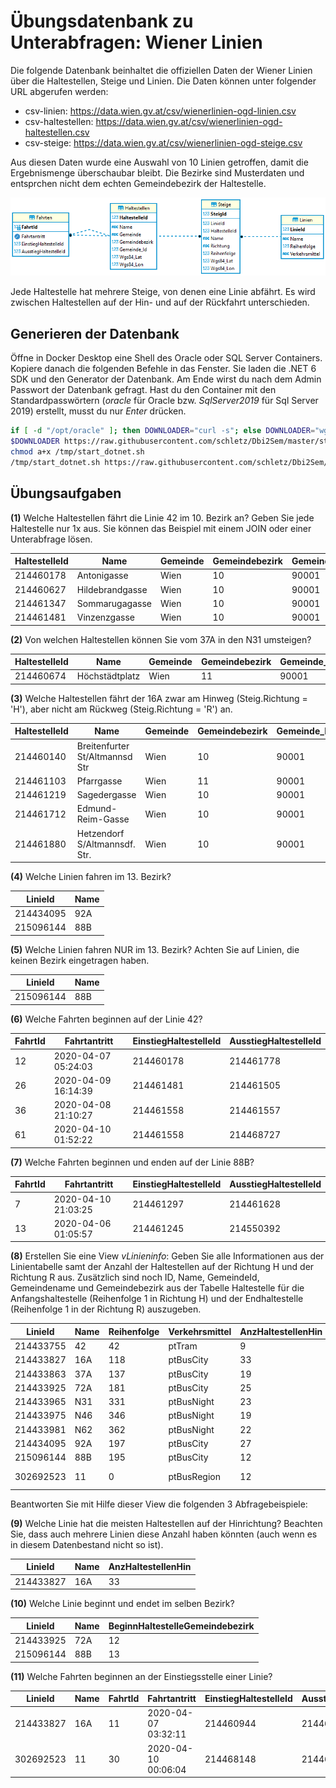 # Übungsdatenbank zu Unterabfragen: Wiener Linien

Die folgende Datenbank beinhaltet die offiziellen Daten der Wiener Linien über die Haltestellen,
Steige und Linien. Die Daten können unter folgender URL abgerufen werden:

- csv-linien: https://data.wien.gv.at/csv/wienerlinien-ogd-linien.csv
- csv-haltestellen: https://data.wien.gv.at/csv/wienerlinien-ogd-haltestellen.csv
- csv-steige: https://data.wien.gv.at/csv/wienerlinien-ogd-steige.csv

Aus diesen Daten wurde eine Auswahl von 10 Linien getroffen, damit die Ergebnismenge überschaubar
bleibt. Die Bezirke sind Musterdaten und entsprchen nicht dem echten Gemeindebezirk der Haltestelle.

![](datenmodell_1051.png)

Jede Haltestelle hat mehrere Steige, von denen eine Linie abfährt. Es wird zwischen Haltestellen
auf der Hin- und auf der Rückfahrt unterschieden.

## Generieren der Datenbank

Öffne in Docker Desktop eine Shell des Oracle oder SQL Server Containers. Kopiere danach die
folgenden Befehle in das Fenster. Sie laden die .NET 6 SDK und den Generator der Datenbank.
Am Ende wirst du nach dem Admin Passwort der Datenbank gefragt. Hast du den Container mit den
Standardpasswörtern (*oracle* für Oracle bzw. *SqlServer2019* für Sql Server 2019) erstellt,
musst du nur *Enter* drücken.

```bash
if [ -d "/opt/oracle" ]; then DOWNLOADER="curl -s"; else DOWNLOADER="wget -q -O /dev/stdout"; fi
$DOWNLOADER https://raw.githubusercontent.com/schletz/Dbi2Sem/master/start_dotnet.sh > /tmp/start_dotnet.sh
chmod a+x /tmp/start_dotnet.sh
/tmp/start_dotnet.sh https://raw.githubusercontent.com/schletz/Dbi2Sem/master/WienerlinienDb/WienerlinienDb.tar

```


## Übungsaufgaben

**(1)** Welche Haltestellen fährt die Linie 42 im 10. Bezirk an? Geben Sie jede Haltestelle nur 1x
        aus. Sie können das Beispiel mit einem JOIN oder einer Unterabfrage lösen.

| HaltestelleId | Name            | Gemeinde | Gemeindebezirk | Gemeinde_Id | Wgs84_Lat        | Wgs84_Lon        |
| ------------- | --------------- | -------- | -------------- | ----------- | ---------------- | ---------------- |
| 214460178     | Antonigasse     | Wien     | 10             | 90001       | 48.2259528660072 | 16.32978184724   |
| 214460627     | Hildebrandgasse | Wien     | 10             | 90001       | 48.2231580146262 | 16.3385763538715 |
| 214461347     | Sommarugagasse  | Wien     | 10             | 90001       | 48.2261683086003 | 16.3316323767253 |
| 214461481     | Vinzenzgasse    | Wien     | 10             | 90001       | 48.2250013170396 | 16.3344171541061 |

**(2)** Von welchen Haltestellen können Sie vom 37A in den N31 umsteigen?

| HaltestelleId | Name           | Gemeinde | Gemeindebezirk | Gemeinde_Id | Wgs84_Lat        | Wgs84_Lon        |
| ------------- | -------------- | -------- | -------------- | ----------- | ---------------- | ---------------- |
| 214460674     | Höchstädtplatz | Wien     | 11             | 90001       | 48.2392427792165 | 16.3769074670449 |

**(3)** Welche Haltestellen fährt der 16A zwar am Hinweg (Steig.Richtung = 'H'), aber nicht am
        Rückweg (Steig.Richtung = 'R') an.  

| HaltestelleId | Name                           | Gemeinde | Gemeindebezirk | Gemeinde_Id | Wgs84_Lat        | Wgs84_Lon        |
| ------------- | ------------------------------ | -------- | -------------- | ----------- | ---------------- | ---------------- |
| 214460140     | Breitenfurter St/Altmannsd Str | Wien     | 10             | 90001       | 48.1655992519806 | 16.3166125451748 |
| 214461103     | Pfarrgasse                     | Wien     | 11             | 90001       | 48.1496351919079 | 16.347092382765  |
| 214461219     | Sagedergasse                   | Wien     | 10             | 90001       | 48.1615427900746 | 16.3177534055856 |
| 214461712     | Edmund-Reim-Gasse              | Wien     | 10             | 90001       | 48.162525477941  | 16.3142050602134 |
| 214461880     | Hetzendorf S/Altmannsdf. Str.  | Wien     | 10             | 90001       | 48.166605828002  | 16.3157501625021 |

**(4)** Welche Linien fahren im 13. Bezirk?

| LinieId   | Name |
| --------- | ---- |
| 214434095 | 92A  |
| 215096144 | 88B  |

**(5)** Welche Linien fahren NUR im 13. Bezirk? Achten Sie auf Linien, die keinen Bezirk eingetragen
        haben.

| LinieId   | Name |
| --------- | ---- |
| 215096144 | 88B  |

**(6)** Welche Fahrten beginnen auf der Linie 42?

| FahrtId | Fahrtantritt        | EinstiegHaltestelleId | AusstiegHaltestelleId |
| ------- | ------------------- | --------------------- | --------------------- |
| 12      | 2020-04-07 05:24:03 | 214460178             | 214461778             |
| 26      | 2020-04-09 16:14:39 | 214461481             | 214461505             |
| 36      | 2020-04-08 21:10:27 | 214461558             | 214461557             |
| 61      | 2020-04-10 01:52:22 | 214461558             | 214468727             |

**(7)** Welche Fahrten beginnen und enden auf der Linie 88B?

| FahrtId | Fahrtantritt        | EinstiegHaltestelleId | AusstiegHaltestelleId |
| ------- | ------------------- | --------------------- | --------------------- |
| 7       | 2020-04-10 21:03:25 | 214461297             | 214461628             |
| 13      | 2020-04-06 01:05:57 | 214461245             | 214550392             |

**(8)** Erstellen Sie eine View *vLinieninfo*: Geben Sie alle Informationen aus der Linientabelle
        samt der Anzahl der Haltestellen auf der Richtung H und der Richtung R aus. Zusätzlich sind
        noch ID, Name, GemeindeId, Gemeindename und Gemeindebezirk aus der Tabelle Haltestelle
        für die Anfangshaltestelle (Reihenfolge 1 in Richtung H) und der Endhaltestelle
        (Reihenfolge 1 in der Richtung R) auszugeben.

| LinieId   | Name | Reihenfolge | Verkehrsmittel | AnzHaltestellenHin | AnzHaltestellenRetour | BeginnHaltestelleId | BeginnHaltestelleName          | BeginnHaltestelleGemeindeId | BeginnHaltestelleGemeinde | BeginnHaltestelleGemeindebezirk | EndeHaltestelleId | EndeHaltestelleName       | EndeHaltestelleGemeindeId | EndeHaltestelleGemeinde | EndeHaltestelleGemeindebezirk |
| --------- | ---- | ----------- | -------------- | ------------------ | --------------------- | ------------------- | ------------------------------ | --------------------------- | ------------------------- | ------------------------------- | ----------------- | ------------------------- | ------------------------- | ----------------------- | ----------------------------- |
| 214433755 | 42   | 42          | ptTram         | 9                  | 10                    | 214461263           | Schottentor                    | 90001                       | Wien                      | 11                              | 214460178         | Antonigasse               | 90001                     | Wien                    | 10                            |
| 214433827 | 16A  | 118         | ptBusCity      | 33                 | 34                    | 214460944           | Marschallplatz                 | 90001                       | Wien                      | 10                              | 214460119         | Alaudagasse               | 90001                     | Wien                    | 11                            |
| 214433863 | 37A  | 137         | ptBusCity      | 19                 | 19                    | 214460385           | Engerthstraße/Traisengasse     | 90001                       | Wien                      | 11                              | 214460356         | Dänenstraße               | 90001                     | Wien                    | 10                            |
| 214433925 | 72A  | 181         | ptBusCity      | 25                 | 25                    | 214461778           | Gasometer                      | 90001                       | Wien                      | 12                              | 214461616         | Schemmerlstraße/Unterfeld | 90001                     | Wien                    | 12                            |
| 214433965 | N31  | 331         | ptBusNight     | 23                 | 23                    | 214461276           | Schwedenplatz                  | 90001                       | Wien                      | 11                              | 214461374         | Stammersdorf              | 90001                     | Wien                    | 12                            |
| 214433975 | N46  | 346         | ptBusNight     | 19                 | 20                    | 214461068           | Oper/Karlsplatz U              | 90001                       | Wien                      | 11                              | 214461133         | Otto-Wagner-Spital        | 90001                     | Wien                    | 10                            |
| 214433981 | N62  | 362         | ptBusNight     | 22                 | 24                    | 214461068           | Oper/Karlsplatz U              | 90001                       | Wien                      | 11                              | 214460609         | Speising, Hermesstraße    | 90001                     | Wien                    | 10                            |
| 214434095 | 92A  | 197         | ptBusCity      | 27                 | 29                    | 214460746           | Kaisermühlen-VIC               | 90001                       | Wien                      | 12                              | 214461560         | Zachgasse                 | 90001                     | Wien                    | 13                            |
| 215096144 | 88B  | 195         | ptBusCity      | 12                 | 13                    | 214550392           | Seestadt                       | 90001                       | Wien                      | 13                              | 214461166         | Eßling, Wegmayersiedlung  | 90001                     | Wien                    | 13                            |
| 302692523 | 11   | 0           | ptBusRegion    | 12                 | 8                     | 214468148           | Hart/St Pölten Wolfenbergerstr | 30201                       | Hart (St Pölten)          |                                 | 214468727         | St. Georgen/Stfd Schulen  | 30201                     | St Georgen/Steinfeld    |                               |

Beantworten Sie mit Hilfe dieser View die folgenden 3 Abfragebeispiele:

**(9)** Welche Linie hat die meisten Haltestellen auf der Hinrichtung? Beachten Sie, dass auch mehrere
        Linien diese Anzahl haben könnten (auch wenn es in diesem Datenbestand nicht so ist).

| LinieId   | Name | AnzHaltestellenHin |
| --------- | ---- | ------------------ |
| 214433827 | 16A  | 33                 |

**(10)** Welche Linie beginnt und endet im selben Bezirk?

| LinieId   | Name | BeginnHaltestelleGemeindebezirk |
| --------- | ---- | ------------------------------- |
| 214433925 | 72A  | 12                              |
| 215096144 | 88B  | 13                              |

**(11)** Welche Fahrten beginnen an der Einstiegsstelle einer Linie?

| LinieId   | Name | FahrtId | Fahrtantritt        | EinstiegHaltestelleId | AusstiegHaltestelleId |
| --------- | ---- | ------- | ------------------- | --------------------- | --------------------- |
| 214433827 | 16A  | 11      | 2020-04-07 03:32:11 | 214460944             | 214468148             |
| 302692523 | 11   | 30      | 2020-04-10 00:06:04 | 214468148             | 214461276             |
